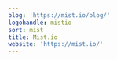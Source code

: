 ```yaml
---
blog: 'https://mist.io/blog/'
logohandle: mistio
sort: mist
title: Mist.io
website: 'https://mist.io/'
---
```

